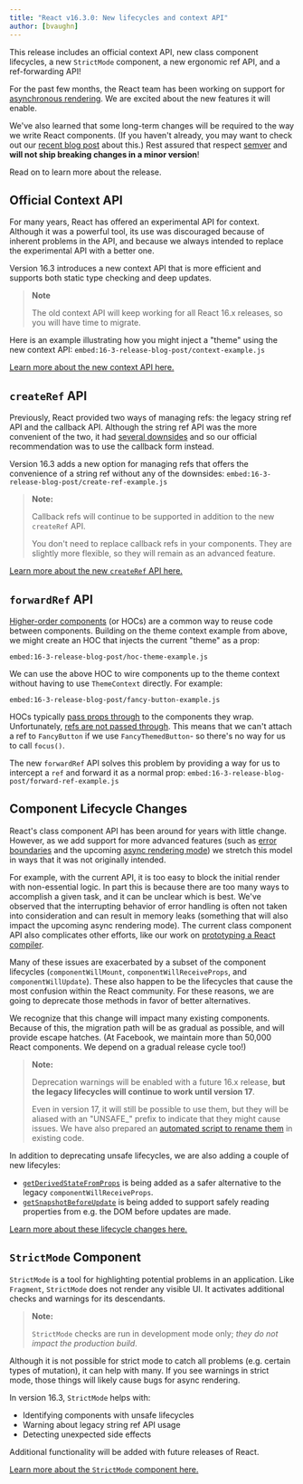 ```yaml
---
title: "React v16.3.0: New lifecycles and context API"
author: [bvaughn]
---
```


This release includes an official context API, new class component lifecycles, a new `StrictMode` component, a new ergonomic ref API, and a ref-forwarding API!

For the past few months, the React team has been working on support for [asynchronous rendering](/blog/2018/03/01/sneak-peek-beyond-react-16.html). We are excited about the new features it will enable.

We've also learned that some long-term changes will be required to the way we write React components. (If you haven't already, you may want to check out our [recent blog post](/blog/2018/03/27/update-on-async-rendering.html) about this.) Rest assured that respect [semver](https://semver.org/) and **will not ship breaking changes in a minor version**!

Read on to learn more about the release.

## Official Context API

For many years, React has offered an experimental API for context. Although it was a powerful tool, its use was discouraged because of inherent problems in the API, and because we always intended to replace the experimental API with a better one.

Version 16.3 introduces a new context API that is more efficient and supports both static type checking and deep updates.

> **Note**
>
> The old context API will keep working for all React 16.x releases, so you will have time to migrate.

Here is an example illustrating how you might inject a "theme" using the new context API:
`embed:16-3-release-blog-post/context-example.js`

[Learn more about the new context API here.](/docs/context.html#api)

## `createRef` API

Previously, React provided two ways of managing refs: the legacy string ref API and the callback API. Although the string ref API was the more convenient of the two, it had [several downsides](https://github.com/facebook/react/issues/1373) and so our official recommendation was to use the callback form instead.

Version 16.3 adds a new option for managing refs that offers the convenience of a string ref without any of the downsides:
`embed:16-3-release-blog-post/create-ref-example.js`

> **Note:**
>
> Callback refs will continue to be supported in addition to the new `createRef` API.
>
> You don't need to replace callback refs in your components. They are slightly more flexible, so they will remain as an advanced feature.

[Learn more about the new `createRef` API here.](/docs/refs-and-the-dom.html)

## `forwardRef` API

[Higher-order components](/docs/higher-order-components.html) (or HOCs) are a common way to reuse code between components. Building on the theme context example from above, we might create an HOC that injects the current "theme" as a prop:

`embed:16-3-release-blog-post/hoc-theme-example.js`

We can use the above HOC to wire components up to the theme context without having to use `ThemeContext` directly. For example:

`embed:16-3-release-blog-post/fancy-button-example.js`

HOCs typically [pass props through](/docs/higher-order-components.html#convention-pass-unrelated-props-through-to-the-wrapped-component) to the components they wrap. Unfortunately, [refs are not passed through](/docs/higher-order-components.html#refs-arent-passed-through). This means that we can't attach a ref to `FancyButton` if we use `FancyThemedButton`- so there's no way for us to call `focus()`.

The new `forwardRef` API solves this problem by providing a way for us to intercept a `ref` and forward it as a normal prop:
`embed:16-3-release-blog-post/forward-ref-example.js`

## Component Lifecycle Changes

React's class component API has been around for years with little change. However, as we add support for more advanced features (such as [error boundaries](/docs/react-component.html#componentdidcatch) and the upcoming [async rendering mode](/blog/2018/03/01/sneak-peek-beyond-react-16.html)) we stretch this model in ways that it was not originally intended.

For example, with the current API, it is too easy to block the initial render with non-essential logic. In part this is because there are too many ways to accomplish a given task, and it can be unclear which is best. We've observed that the interrupting behavior of error handling is often not taken into consideration and can result in memory leaks (something that will also impact the upcoming async rendering mode). The current class component API also complicates other efforts, like our work on [prototyping a React compiler](https://twitter.com/trueadm/status/944908776896978946).

Many of these issues are exacerbated by a subset of the component lifecycles (`componentWillMount`, `componentWillReceiveProps`, and `componentWillUpdate`). These also happen to be the lifecycles that cause the most confusion within the React community. For these reasons, we are going to deprecate those methods in favor of better alternatives.

We recognize that this change will impact many existing components. Because of this, the migration path will be as gradual as possible, and will provide escape hatches. (At Facebook, we maintain more than 50,000 React components. We depend on a gradual release cycle too!)

> **Note:**
>
> Deprecation warnings will be enabled with a future 16.x release, **but the legacy lifecycles will continue to work until version 17**.
>
> Even in version 17, it will still be possible to use them, but they will be aliased with an "UNSAFE_" prefix to indicate that they might cause issues. We have also prepared an [automated script to rename them](https://github.com/reactjs/react-codemod#rename-unsafe-lifecycles) in existing code.

In addition to deprecating unsafe lifecycles, we are also adding a couple of new lifecyles:
* [`getDerivedStateFromProps`](/docs/react-component.html#static-getderivedstatefromprops) is being added as a safer alternative to the legacy `componentWillReceiveProps`.
* [`getSnapshotBeforeUpdate`](/docs/react-component.html#getsnapshotbeforeupdate) is being added to support safely reading properties from e.g. the DOM before updates are made.

[Learn more about these lifecycle changes here.](/blog/2018/03/27/update-on-async-rendering.html)

## `StrictMode` Component

`StrictMode` is a tool for highlighting potential problems in an application. Like `Fragment`, `StrictMode` does not render any visible UI. It activates additional checks and warnings for its descendants.

> **Note:**
>
> `StrictMode` checks are run in development mode only; _they do not impact the production build_.

Although it is not possible for strict mode to catch all problems (e.g. certain types of mutation), it can help with many. If you see warnings in strict mode, those things will likely cause bugs for async rendering.

In version 16.3, `StrictMode` helps with:
* Identifying components with unsafe lifecycles
* Warning about legacy string ref API usage
* Detecting unexpected side effects

Additional functionality will be added with future releases of React.

[Learn more about the `StrictMode` component here.](/docs/strict-mode.html)
